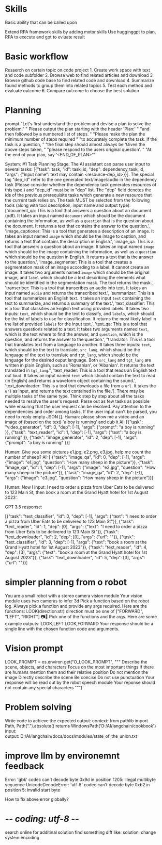 # Skills

Basic ability that can be called upon

Extend RPA framework skills by adding motor skills
Use hugginggpt to plan, RPA to execute and gpt to evluate result

# Basic workflow

Resaerch on certain topic on code project
    1. Create work space with text and code subfolder
    2. Browse web to find related articles and download
    3. Browse github code base to find related code and download
    4. Summarize found methods to group them into related topics
    5. Test each method and evaluate outcome
    6. Compare outcome to choose the best solution



# Planning

prompt
    "Let's first understand the problem and devise a plan to solve the problem."
    " Please output the plan starting with the header 'Plan:' "
    "and then followed by a numbered list of steps. "
    "Please make the plan the minimum number of steps required "
    "to accurately complete the task. If the task is a question, "
    "the final step should almost always be 'Given the above steps taken, "
    "please respond to the users original question'. "
    "At the end of your plan, say '<END_OF_PLAN>'"


System: #1 Task Planning Stage: The AI assistant can parse user input to several tasks: [{"task": task, "id": task_id, "dep": dependency_task_id, "args": {"input name": text may contain <resource-dep_id>}}]. The special tag "dep_id" refer to the one generated text/image/audio in the dependency task (Please consider whether the dependency task generates resources of this type.) and "dep_id" must be in "dep" list. The "dep" field denotes the ids of the previous prerequisite tasks which generate a new resource that the current task relies on. The task MUST be selected from the following tools (along with tool description, input name and output type): ['document_qa: This is a tool that answers a question about an document (pdf). It takes an input named `document` which should be the document containing the information, as well as a `question` that is the question about the document. It returns a text that contains the answer to the question.', 'image_captioner: This is a tool that generates a description of an image. It takes an input named `image` which should be the image to caption, and returns a text that contains the description in English.', 'image_qa: This is a tool that answers a question about an image. It takes an input named `image` which should be the image containing the information, as well as a `question` which should be the question in English. It returns a text that is the answer to the question.', 'image_segmenter: This is a tool that creates a segmentation mask of an image according to a label. It cannot create an image. It takes two arguments named `image` which should be the original image, and `label` which should be a text describing the elements what should be identified in the segmentation mask. The tool returns the mask.', 'transcriber: This is a tool that transcribes an audio into text. It takes an input named `audio` and returns the transcribed text.', 'summarizer: This is a tool that summarizes an English text. It takes an input `text` containing the text to summarize, and returns a summary of the text.', 'text_classifier: This is a tool that classifies an English text using provided labels. It takes two inputs: `text`, which should be the text to classify, and `labels`, which should be the list of labels to use for classification. It returns the most likely label in the list of provided `labels` for the input text.', 'text_qa: This is a tool that answers questions related to a text. It takes two arguments named `text`, which is the text where to find the answer, and `question`, which is the question, and returns the answer to the question.', "translator: This is a tool that translates text from a language to another. It takes three inputs: `text`, which should be the text to translate, `src_lang`, which should be the language of the text to translate and `tgt_lang`, which should be the language for the desired ouput language. Both `src_lang` and `tgt_lang` are written in plain English, such as 'Romanian', or 'Albanian'. It returns the text translated in `tgt_lang`.", 'text_reader: This is a tool that reads an English text out loud. It takes an input named `text` which should contain the text to read (in English) and returns a waveform object containing the sound.', 'text_downloader: This is a tool that downloads a file from a `url`. It takes the `url` as input, and returns the text contained in the file.']. There may be multiple tasks of the same type. Think step by step about all the tasks needed to resolve the user's request. Parse out as few tasks as possible while ensuring that the user request can be resolved. Pay attention to the dependencies and order among tasks. If the user input can't be parsed, you need to reply empty JSON [].
Human: please show me a video and an image of (based on the text) 'a boy is running' and dub it
AI: [{"task": "video_generator", "id": 0, "dep": [-1], "args": {"prompt": "a boy is running" }}, {"task": "text_reader", "id": 1, "dep": [-1], "args": {"text": "a boy is running" }}, {"task": "image_generator", "id": 2, "dep": [-1], "args": {"prompt": "a boy is running" }}]

Human: Give you some pictures e1.jpg, e2.png, e3.jpg, help me count the number of sheep?
AI: [ {"task": "image_qa", "id": 0, "dep": [-1], "args": {"image": "e1.jpg", "question": "How many sheep in the picture"}}, {"task": "image_qa", "id": 1, "dep": [-1], "args": {"image": "e2.jpg", "question": "How many sheep in the picture"}}, {"task": "image_qa", "id": 2, "dep": [-1], "args": {"image": "e3.jpg", "question": "How many sheep in the picture"}}]

Human: Now I input: I need to order a pizza from Uber Eats to be delivered to 123 Main St, then book a room at the Grand Hyatt hotel for 1st August 2023'.


GPT 3.5 response:

[{"task": "text_classifier", "id": 0, "dep": [-1], "args": {"text": "I need to order a pizza from Uber Eats to be delivered to 123 Main St"}}, {"task": "text_reader", "id": 1, "dep": [0], "args": {"text": "I need to order a pizza from Uber Eats to be delivered to 123 Main St"}}, {"task": "text_downloader", "id": 2, "dep": [0], "args": {"url": "<Uber Eats order URL>"}}, {"task": "text_classifier", "id": 3, "dep": [-1], "args": {"text": "book a room at the Grand Hyatt hotel for 1st August 2023"}}, {"task": "text_reader", "id": 4, "dep": [3], "args": {"text": "book a room at the Grand Hyatt hotel for 1st August 2023"}}, {"task": "text_downloader", "id": 5, "dep": [3], "args": {"url": "<Grand Hyatt booking URL>"}}]



# simpler planning from o robot 
You are a small robot with a stereo camera vision module
Your vision module uses two cameras to infer 3d
Pick a function based on the robot log.
Always pick a function and provide any args required.
Here are the functions:
LOOK(direction:str)
    direction must be one of ["FORWARD", "LEFT", "RIGHT"]
    📷👀
Pick one of the functions and the args.
Here are some example outputs:
LOOK,LEFT
LOOK,FORWARD
Your response should be a single line with the chosen function code and arguments.






# Vision prompt 


LOOK_PROMPT = os.environ.get("O_LOOK_PROMPT", """
Describe the scene, objects, and characters
Focus on the most important things
If there are humans mention them and their relative position
Do not mention the image
Directly describe the scene
Be concise
Do not use punctuation
Your response will be read out by the robot speech module
Your reponse should not contain any special characters
""")


# Problem solving
Write <language> code to achieve the expected output:
context: from pathlib import Path,  Path(".").absolute() returns WindowsPath('D:/AI/langchain/cookbook') 
input:  
output: D:/AI/langchain/docs/docs/modules/state_of_the_union.txt


# improve llm by environemnt feedback

<!-- gpt response not working in my case -->
Error:
'gbk' codec can't decode byte 0x9d in position 1205: illegal multibyte sequence
UnicodeDecodeError: 'utf-8' codec can't decode byte 0xb2 in position 5: invalid start byte

How to fix above error globally?

# -*- coding: utf-8 -*-
search online for additinal solution
find something diff like: 
solution: change system encoding
